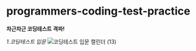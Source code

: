 # programmers-coding-test-practice
**차근차근 코딩테스트 격파!**

_1.코딩테스트 입문_
![코딩테스트 입문 캘린더 (13)](https://user-images.githubusercontent.com/91243651/218669364-8962dd45-313b-4bf4-827c-43c50af0cd0b.png)










